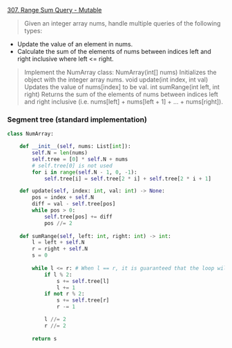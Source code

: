[307. Range Sum Query - Mutable](https://leetcode.com/problems/range-sum-query-mutable)

> Given an integer array nums, handle multiple queries of the following types:

- Update the value of an element in nums.
- Calculate the sum of the elements of nums between indices left and right inclusive where left <= right.

> Implement the NumArray class:
> NumArray(int[] nums) Initializes the object with the integer array nums.
void update(int index, int val) Updates the value of nums[index] to be val.
int sumRange(int left, int right) Returns the sum of the elements of nums between indices left and right inclusive (i.e. nums[left] + nums[left + 1] + ... + nums[right]).

### Segment tree (standard implementation)

```python
class NumArray:

    def __init__(self, nums: List[int]):
        self.N = len(nums)
        self.tree = [0] * self.N + nums
        # self.tree[0] is not used
        for i in range(self.N - 1, 0, -1):
            self.tree[i] = self.tree[2 * i] + self.tree[2 * i + 1]

    def update(self, index: int, val: int) -> None:
        pos = index + self.N
        diff = val - self.tree[pos]
        while pos > 0:
            self.tree[pos] += diff
            pos //= 2
            
    def sumRange(self, left: int, right: int) -> int:
        l = left + self.N
        r = right + self.N
        s = 0
        
        while l <= r: # When l == r, it is guaranteed that the loop will exit
            if l % 2:
                s += self.tree[l]
                l += 1
            if not r % 2:
                s += self.tree[r]
                r -= 1

            l //= 2
            r //= 2
        
        return s
```
